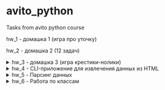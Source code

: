 # avito_python
Tasks from avito python course

hw_1 - домашка 1 (игра про уточку)

hw_2 - домашка 2 (12 задач)

<details>
  <summary>hw_3 - домашка 3 (игра крестики-нолики)</summary>
  
  
  Игра крестики-нолики с двумя участниками.Основные характеристики:

  1. В самом начале задаётся размер квадратного поля N (должен быть от 3 до 5). Если размер поля не соответствует ожидаемому,
  то выводится сообщение об ошибке, и запрос повторяется снова.
  Нужно вывести получившееся поле схематически в CLI.

  2. Далее каждый игрок по порядку вводит свой ход в виде строки и столбца (например, a3).
  Нужно проверить, что ход является допустимым (ячейка существует и она свободна).
  Если ход недопустим, то вывести сообщение и повторить попытку ввода.
  3. После хода выводится поле с выставленной меткой: для игрока 1 – крестик, для игрока 2 – нолик.
  4. Игра заканчивается при наступлении одного из двух условий:
    – один из игроков собрал в ряд или по диагонали N своих меток
    – поле заполнено, т.е. ничья.
  5. В конце игры вывести результат.

  Ожидания от кода:
  - разбит на функции
  - существуют отдельные функции для: вывода сообщений, вычисления результата, проверки ввода, отображения поля и т.д.
  - все функции имеют аннотации и докстринги
</details>

<details>
  <summary>hw_4 - CLI-приложение для извлечения данных из HTML</summary>
  
  * создать отдельный репозиторий для данного приложения
  * настроить отдельный venv для данного приложения с установленными зависимостями из requirements.txt
  * приложение должно реализовывать следующее:
  * запускаться из командной строки такой командой python -m cliparse --xpath="//div" . Параметр из --xpath можно менять при каждом запуске
  * аргумент --xpath не обязательный и имеет значение по умолчанию равное //*
  * поиск осуществляется в HTML, который будет задан в файле html.py - пример. У каждого студента должен быть свой HTML
  * команда должна выводить HTML элементов, найденных с помощью XPath, переданного в параметре --xpath
  * программа должна быть разделена на модули (отдельные файлы)
  
</details>

<details>
  <summary>hw_5 - Парсинг данных</summary>
  
  * данные извлечены из  HTML
  * csv-файл содержит более 200 строк
  * каждая строка имеет минимум 5 значений
  * каждая строка имеет URL источника
  * источник данных для каждого студента должен быть уникальным, для этого перед выполнением его нужно занести в таблицу
  
</details>

<details>
  <summary>hw_6 - Работа по классам</summary>
  
Описание задания:
https://github.com/siauPatrick/mai-python/blob/master/05-samoe-neobhodimoe-o-klassah/issues.md#issue-01

</details>


